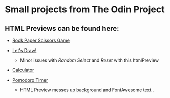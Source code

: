 # Small projects from The Odin Project

## HTML Previews can be found here:

- [Rock Paper Scissors Game](https://atrobert.github.io/odin_project/index.html)

- [Let's Draw!](https://htmlpreview.github.io/?https://github.com/atRobert/odin_project/blob/master/draw/index.html#/bored)

  - Minor issues with _Random Select_ and _Reset_ with this htmlPreview

- [Calculator](https://htmlpreview.github.io/?https://github.com/atRobert/odin_project/blob/master/calculator/calc.html#/bored)

- [Pomodoro Timer](https://htmlpreview.github.io/?https://github.com/atRobert/odin_project/blob/master/pomodoro-timer/timer.html#/bored)
  
  - HTML Preview messes up background and FontAwesome text..
